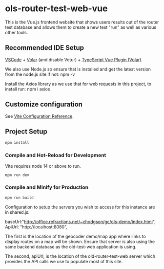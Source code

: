 # ols-router-test-web-vue

This is the Vue.js frontend website that shows users results out of the router test database and allows them to create a new test "run" as well as various other tools.

## Recommended IDE Setup
[VSCode](https://code.visualstudio.com/) + [Volar](https://marketplace.visualstudio.com/items?itemName=Vue.volar) (and disable Vetur) + [TypeScript Vue Plugin (Volar)](https://marketplace.visualstudio.com/items?itemName=Vue.vscode-typescript-vue-plugin).

We also use Node.js so ensure that is installed and get the latest version from the node.js site if not:
npm -v

Install the Axios library as we use that for web requests in this project, to install run:
npm i axios



## Customize configuration

See [Vite Configuration Reference](https://vitejs.dev/config/).

## Project Setup

```sh
npm install
```

### Compile and Hot-Reload for Development

Vite requires node 14 or above to run.


```sh
npm run dev
```

### Compile and Minify for Production

```sh
npm run build
```

Configuration to setup the servers you wish to access for this instance are in shared.js:

baseUrl:"http://office.refractions.net/~chodgson/gc/ols-demo/index.html",
ApiUrl: "http://localhost:8080",


The first is the location of the geocoder demo/map app where links to display routes on a map will be shown. Ensure that server is also using the same backend database as the old-test-web application is using.

The second, apiUrl, is the location of the old-router-test-web server which provides the API calls we use to populate most of this site.
